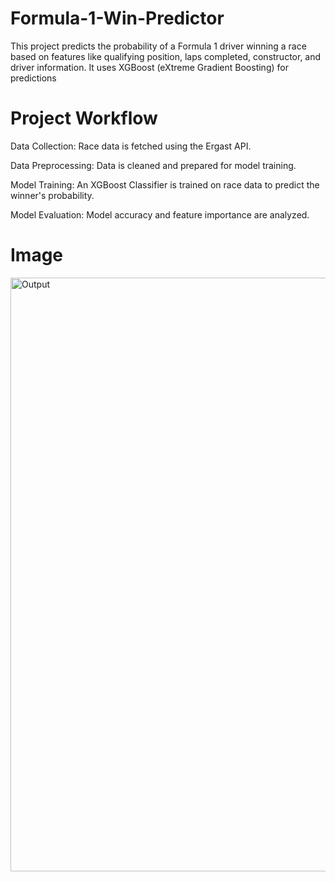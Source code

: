 # Formula-1-Win-Predictor

This project predicts the probability of a Formula 1 driver winning a race based on features like qualifying position, laps completed, constructor, and driver information. It uses XGBoost (eXtreme Gradient Boosting) for predictions

# Project Workflow

Data Collection: Race data is fetched using the Ergast API.

Data Preprocessing: Data is cleaned and prepared for model training.

Model Training: An XGBoost Classifier is trained on race data to predict the winner's probability.

Model Evaluation: Model accuracy and feature importance are analyzed.

# Image
<img width="950" alt="Output" src="https://github.com/user-attachments/assets/f822bf68-3e2f-4274-ad30-5ec7b46a915a" />
